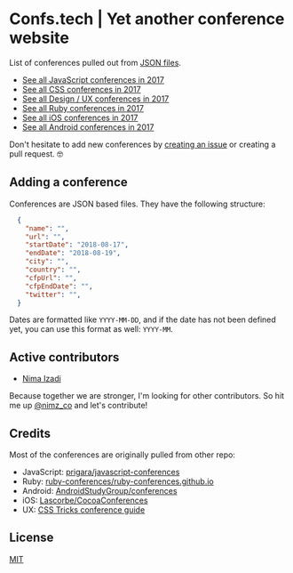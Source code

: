 # Confs.tech | Yet another conference website

List of conferences pulled out from [JSON files](https://github.com/tech-conferences/confs.tech/tree/master/conferences).
- [See all JavaScript conferences in 2017](https://confs.tech/2017/javascript)
- [See all CSS conferences in 2017](https://confs.tech/2017/css)
- [See all Design / UX conferences in 2017](https://confs.tech/2017/ux)
- [See all Ruby conferences in 2017](https://confs.tech/2017/ruby)
- [See all iOS conferences in 2017](https://confs.tech/2017/ios)
- [See all Android conferences in 2017](https://confs.tech/2017/android)

Don't hesitate to add new conferences by [creating an issue](https://github.com/tech-conferences/confs.tech/issues/new) or creating a pull request. 🤓

## Adding a conference

Conferences are JSON based files. They have the following structure:

```json
  {
    "name": "",
    "url": "",
    "startDate": "2018-08-17",
    "endDate": "2018-08-19",
    "city": "",
    "country": "",
    "cfpUrl": "",
    "cfpEndDate": "",
    "twitter": "",
  }
```
Dates are formatted like `YYYY-MM-DD`, and if the date has not been defined yet, you can use this format as well: `YYYY-MM`.

## Active contributors
- [Nima Izadi](https://nimz.co)

Because together we are stronger, I'm looking for other contributors. So hit me up [@nimz_co](https://twitter.com/nimz_co) and let's contribute!

## Credits
Most of the conferences are originally pulled from other repo:
- JavaScript: [prigara/javascript-conferences](https://github.com/prigara/javascript-conferences)
- Ruby: [ruby-conferences/ruby-conferences.github.io](https://github.com/ruby-conferences/ruby-conferences.github.io)
- Android: [AndroidStudyGroup/conferences](https://github.com/AndroidStudyGroup/conferences)
- iOS: [Lascorbe/CocoaConferences](https://github.com/Lascorbe/CocoaConferences)
- UX: [CSS Tricks conference guide](https://css-tricks.com/guide-2017-conferences)

## License

[MIT](LICENSE.md)

